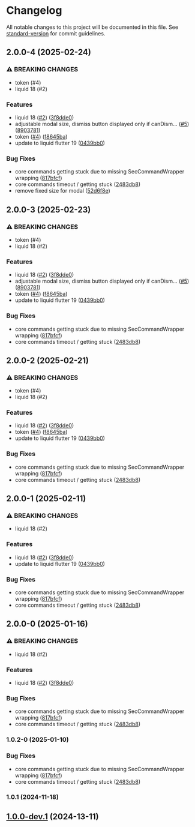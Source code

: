 # Changelog

All notable changes to this project will be documented in this file. See [standard-version](https://github.com/conventional-changelog/standard-version) for commit guidelines.

## 2.0.0-4 (2025-02-24)


### ⚠ BREAKING CHANGES

* token (#4)
*  liquid 18 (#2)

### Features

*  liquid 18 ([#2](https://github.com/emdgroup/mtrust-sec-kit/issues/2)) ([3f8dde0](https://github.com/emdgroup/mtrust-sec-kit/commit/3f8dde0d45a55918939741ca5cefc8aced789cf2))
* adjustable modal size, dismiss button displayed only if canDism… ([#5](https://github.com/emdgroup/mtrust-sec-kit/issues/5)) ([8903781](https://github.com/emdgroup/mtrust-sec-kit/commit/89037811f38054b4a45f438426417e368e055d21))
* token ([#4](https://github.com/emdgroup/mtrust-sec-kit/issues/4)) ([f8645ba](https://github.com/emdgroup/mtrust-sec-kit/commit/f8645ba524dd4fdd9e0a6d981448ff5764015ba4))
* update to liquid flutter 19 ([0439bb0](https://github.com/emdgroup/mtrust-sec-kit/commit/0439bb0988e92d7d6f92261506857bf9964cc5e7))


### Bug Fixes

* core commands getting stuck due to missing SecCommandWrapper wrapping ([817bfcf](https://github.com/emdgroup/mtrust-sec-kit/commit/817bfcf33ccae4597f3a48c6eaced74a4a813017))
* core commands timeout / getting stuck ([2483db8](https://github.com/emdgroup/mtrust-sec-kit/commit/2483db84c1bc470e200806a34dc0a19ff7b7166a))
* remove fixed size for modal ([52d6f8e](https://github.com/emdgroup/mtrust-sec-kit/commit/52d6f8e7c3df4aed2798da2f74c5f2921fdc66ef))

## 2.0.0-3 (2025-02-23)


### ⚠ BREAKING CHANGES

* token (#4)
*  liquid 18 (#2)

### Features

*  liquid 18 ([#2](https://github.com/emdgroup/mtrust-sec-kit/issues/2)) ([3f8dde0](https://github.com/emdgroup/mtrust-sec-kit/commit/3f8dde0d45a55918939741ca5cefc8aced789cf2))
* adjustable modal size, dismiss button displayed only if canDism… ([#5](https://github.com/emdgroup/mtrust-sec-kit/issues/5)) ([8903781](https://github.com/emdgroup/mtrust-sec-kit/commit/89037811f38054b4a45f438426417e368e055d21))
* token ([#4](https://github.com/emdgroup/mtrust-sec-kit/issues/4)) ([f8645ba](https://github.com/emdgroup/mtrust-sec-kit/commit/f8645ba524dd4fdd9e0a6d981448ff5764015ba4))
* update to liquid flutter 19 ([0439bb0](https://github.com/emdgroup/mtrust-sec-kit/commit/0439bb0988e92d7d6f92261506857bf9964cc5e7))


### Bug Fixes

* core commands getting stuck due to missing SecCommandWrapper wrapping ([817bfcf](https://github.com/emdgroup/mtrust-sec-kit/commit/817bfcf33ccae4597f3a48c6eaced74a4a813017))
* core commands timeout / getting stuck ([2483db8](https://github.com/emdgroup/mtrust-sec-kit/commit/2483db84c1bc470e200806a34dc0a19ff7b7166a))

## 2.0.0-2 (2025-02-21)


### ⚠ BREAKING CHANGES

* token (#4)
*  liquid 18 (#2)

### Features

*  liquid 18 ([#2](https://github.com/emdgroup/mtrust-sec-kit/issues/2)) ([3f8dde0](https://github.com/emdgroup/mtrust-sec-kit/commit/3f8dde0d45a55918939741ca5cefc8aced789cf2))
* token ([#4](https://github.com/emdgroup/mtrust-sec-kit/issues/4)) ([f8645ba](https://github.com/emdgroup/mtrust-sec-kit/commit/f8645ba524dd4fdd9e0a6d981448ff5764015ba4))
* update to liquid flutter 19 ([0439bb0](https://github.com/emdgroup/mtrust-sec-kit/commit/0439bb0988e92d7d6f92261506857bf9964cc5e7))


### Bug Fixes

* core commands getting stuck due to missing SecCommandWrapper wrapping ([817bfcf](https://github.com/emdgroup/mtrust-sec-kit/commit/817bfcf33ccae4597f3a48c6eaced74a4a813017))
* core commands timeout / getting stuck ([2483db8](https://github.com/emdgroup/mtrust-sec-kit/commit/2483db84c1bc470e200806a34dc0a19ff7b7166a))

## 2.0.0-1 (2025-02-11)


### ⚠ BREAKING CHANGES

*  liquid 18 (#2)

### Features

*  liquid 18 ([#2](https://github.com/emdgroup/mtrust-sec-kit/issues/2)) ([3f8dde0](https://github.com/emdgroup/mtrust-sec-kit/commit/3f8dde0d45a55918939741ca5cefc8aced789cf2))
* update to liquid flutter 19 ([0439bb0](https://github.com/emdgroup/mtrust-sec-kit/commit/0439bb0988e92d7d6f92261506857bf9964cc5e7))


### Bug Fixes

* core commands getting stuck due to missing SecCommandWrapper wrapping ([817bfcf](https://github.com/emdgroup/mtrust-sec-kit/commit/817bfcf33ccae4597f3a48c6eaced74a4a813017))
* core commands timeout / getting stuck ([2483db8](https://github.com/emdgroup/mtrust-sec-kit/commit/2483db84c1bc470e200806a34dc0a19ff7b7166a))

## 2.0.0-0 (2025-01-16)


### ⚠ BREAKING CHANGES

*  liquid 18 (#2)

### Features

*  liquid 18 ([#2](https://github.com/emdgroup/mtrust-sec-kit/issues/2)) ([3f8dde0](https://github.com/emdgroup/mtrust-sec-kit/commit/3f8dde0d45a55918939741ca5cefc8aced789cf2))


### Bug Fixes

* core commands getting stuck due to missing SecCommandWrapper wrapping ([817bfcf](https://github.com/emdgroup/mtrust-sec-kit/commit/817bfcf33ccae4597f3a48c6eaced74a4a813017))
* core commands timeout / getting stuck ([2483db8](https://github.com/emdgroup/mtrust-sec-kit/commit/2483db84c1bc470e200806a34dc0a19ff7b7166a))

### 1.0.2-0 (2025-01-10)


### Bug Fixes

* core commands getting stuck due to missing SecCommandWrapper wrapping ([817bfcf](https://github.com/emdgroup/mtrust-sec-kit/commit/817bfcf33ccae4597f3a48c6eaced74a4a813017))
* core commands timeout / getting stuck ([2483db8](https://github.com/emdgroup/mtrust-sec-kit/commit/2483db84c1bc470e200806a34dc0a19ff7b7166a))

### 1.0.1 (2024-11-18)

## [1.0.0-dev.1]() (2024-13-11)